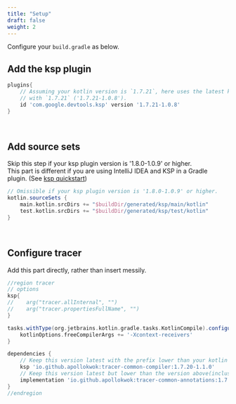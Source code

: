 ```yaml
---
title: "Setup"
draft: false
weight: 2
---
```


Configure your `build.gradle` as below.

## Add the ksp plugin
```groovy
plugins{
    // Assuming your kotlin version is `1.7.21`, here uses the latest ksp plugin version beginning 
    // with `1.7.21` ('1.7.21-1.0.8').  
    id 'com.google.devtools.ksp' version '1.7.21-1.0.8'
}
```
  
&nbsp;
## Add source sets
Skip this step if your ksp plugin version is '1.8.0-1.0.9' or higher.  
This part is different if you are using IntelliJ IDEA and KSP in a Gradle plugin. 
(See [ksp quickstart](https://kotlinlang.org/docs/ksp-quickstart.html#make-ide-aware-of-generated-code))
```groovy
// Omissible if your ksp plugin version is '1.8.0-1.0.9' or higher. 
kotlin.sourceSets {
    main.kotlin.srcDirs += "$buildDir/generated/ksp/main/kotlin"
    test.kotlin.srcDirs += "$buildDir/generated/ksp/test/kotlin"
}
```

&nbsp;
## Configure tracer
Add this part directly, rather than insert messily.
```groovy
//region tracer
// options
ksp{
//    arg("tracer.allInternal", "")
//    arg("tracer.propertiesFullName", "")
}

tasks.withType(org.jetbrains.kotlin.gradle.tasks.KotlinCompile).configureEach {
    kotlinOptions.freeCompilerArgs += '-Xcontext-receivers'
}

dependencies {
    // Keep this version latest with the prefix lower than your kotlin version(inclusive). 
    ksp 'io.github.apollokwok:tracer-common-compiler:1.7.20-1.1.0'
    // Keep this version latest but lower than the version above(inclusive). 
    implementation 'io.github.apollokwok:tracer-common-annotations:1.7.20-1.1.0'
}
//endregion 
```